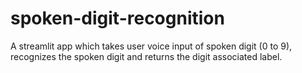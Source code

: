 # spoken-digit-recognition
A streamlit app which takes user voice input of spoken digit (0 to 9), recognizes the spoken digit and returns the digit associated label.
